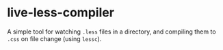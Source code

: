 # live-less-compiler

A simple tool for watching `.less` files in a directory,
and compiling them to `.css` on file change (using `lessc`).
